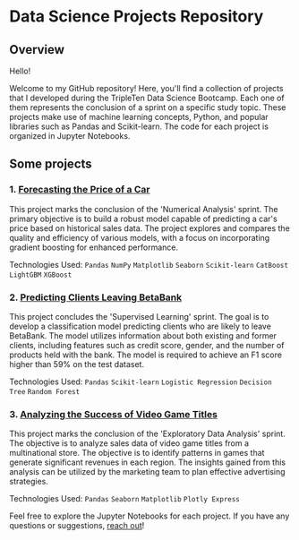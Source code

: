# Data Science Projects Repository

## Overview
Hello!

Welcome to my GitHub repository! Here, you'll find a collection of projects that I developed during the TripleTen Data Science Bootcamp. Each one of them represents the conclusion of a sprint on a specific study topic. These projects make use of machine learning concepts, Python, and popular libraries such as Pandas and Scikit-learn. The code for each project is organized in Jupyter Notebooks.

## Some projects

### 1. [Forecasting the Price of a Car](https://github.com/Jrocatelli/tripleten-projects/tree/main/car_price)
This project marks the conclusion of the 'Numerical Analysis' sprint. The primary objective is to build a robust model capable of predicting a car's price based on historical sales data. The project explores and compares the quality and efficiency of various models, with a focus on incorporating gradient boosting for enhanced performance.

Technologies Used: `Pandas` `NumPy` `Matplotlib` `Seaborn` `Scikit-learn` `CatBoost` `LightGBM` `XGBoost` 

### 2. [Predicting Clients Leaving BetaBank](https://github.com/Jrocatelli/tripleten-projects/tree/main/bank_churn)
This project concludes the 'Supervised Learning' sprint. The goal is to develop a classification model predicting clients who are likely to leave BetaBank. The model utilizes information about both existing and former clients, including features such as credit score, gender, and the number of products held with the bank. The model is required to achieve an F1 score higher than 59% on the test dataset.

Technologies Used: `Pandas` `Scikit-learn` `Logistic Regression` `Decision Tree` `Random Forest`

### 3. [Analyzing the Success of Video Game Titles](https://github.com/Jrocatelli/tripleten-projects/tree/main/videogame_store)
This project marks the conclusion of the 'Exploratory Data Analysis' sprint. The objective is to analyze sales data of video game titles from a multinational store. The objective is to identify patterns in games that generate significant revenues in each region. The insights gained from this analysis can be utilized by the marketing team to plan effective advertising strategies.

Technologies Used: `Pandas` `Seaborn` `Matplotlib` `Plotly Express`

Feel free to explore the Jupyter Notebooks for each project. If you have any questions or suggestions, [reach out](https://www.linkedin.com/in/jrocatelli/)!
